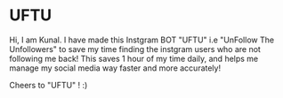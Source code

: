 # UFTU

Hi, I am Kunal. I have made this Instgram BOT "UFTU" i.e "UnFollow The Unfollowers" to save my time finding the instgram users who are not following me back!
This saves 1 hour of my time daily, and helps me manage my social media way faster and more accurately!

Cheers to "UFTU" ! :)
